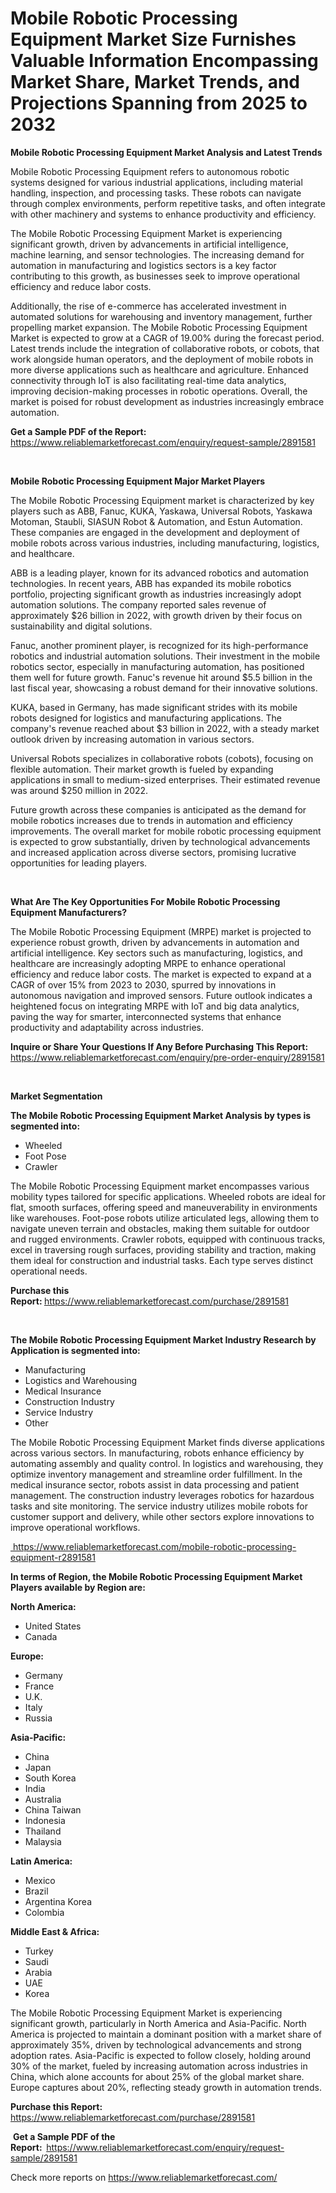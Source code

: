 <p><h1>Mobile Robotic Processing Equipment Market Size Furnishes Valuable Information Encompassing Market Share, Market Trends, and Projections Spanning from 2025 to 2032</h1></p><p><strong>Mobile Robotic Processing Equipment Market Analysis and Latest Trends</strong></p>
<p><p>Mobile Robotic Processing Equipment refers to autonomous robotic systems designed for various industrial applications, including material handling, inspection, and processing tasks. These robots can navigate through complex environments, perform repetitive tasks, and often integrate with other machinery and systems to enhance productivity and efficiency.</p><p>The Mobile Robotic Processing Equipment Market is experiencing significant growth, driven by advancements in artificial intelligence, machine learning, and sensor technologies. The increasing demand for automation in manufacturing and logistics sectors is a key factor contributing to this growth, as businesses seek to improve operational efficiency and reduce labor costs.</p><p>Additionally, the rise of e-commerce has accelerated investment in automated solutions for warehousing and inventory management, further propelling market expansion. The Mobile Robotic Processing Equipment Market is expected to grow at a CAGR of 19.00% during the forecast period. Latest trends include the integration of collaborative robots, or cobots, that work alongside human operators, and the deployment of mobile robots in more diverse applications such as healthcare and agriculture. Enhanced connectivity through IoT is also facilitating real-time data analytics, improving decision-making processes in robotic operations. Overall, the market is poised for robust development as industries increasingly embrace automation.</p></p>
<p><strong>Get a Sample PDF of the Report:&nbsp;</strong> <a href="https://www.reliablemarketforecast.com/enquiry/request-sample/2891581?utm_campaign=3081&utm_medium=2&utm_source=Github&utm_content=ia&utm_term=14032025&utm_id=mobile-robotic-processing-equipment">https://www.reliablemarketforecast.com/enquiry/request-sample/2891581</a></p>
<p>&nbsp;</p>
<p><strong>Mobile Robotic Processing Equipment Major Market Players</strong></p>
<p><p>The Mobile Robotic Processing Equipment market is characterized by key players such as ABB, Fanuc, KUKA, Yaskawa, Universal Robots, Yaskawa Motoman, Staubli, SIASUN Robot & Automation, and Estun Automation. These companies are engaged in the development and deployment of mobile robots across various industries, including manufacturing, logistics, and healthcare.</p><p>ABB is a leading player, known for its advanced robotics and automation technologies. In recent years, ABB has expanded its mobile robotics portfolio, projecting significant growth as industries increasingly adopt automation solutions. The company reported sales revenue of approximately $26 billion in 2022, with growth driven by their focus on sustainability and digital solutions.</p><p>Fanuc, another prominent player, is recognized for its high-performance robotics and industrial automation solutions. Their investment in the mobile robotics sector, especially in manufacturing automation, has positioned them well for future growth. Fanuc's revenue hit around $5.5 billion in the last fiscal year, showcasing a robust demand for their innovative solutions.</p><p>KUKA, based in Germany, has made significant strides with its mobile robots designed for logistics and manufacturing applications. The company's revenue reached about $3 billion in 2022, with a steady market outlook driven by increasing automation in various sectors.</p><p>Universal Robots specializes in collaborative robots (cobots), focusing on flexible automation. Their market growth is fueled by expanding applications in small to medium-sized enterprises. Their estimated revenue was around $250 million in 2022. </p><p>Future growth across these companies is anticipated as the demand for mobile robotics increases due to trends in automation and efficiency improvements. The overall market for mobile robotic processing equipment is expected to grow substantially, driven by technological advancements and increased application across diverse sectors, promising lucrative opportunities for leading players.</p></p>
<p>&nbsp;</p>
<p><strong>What Are The Key Opportunities For Mobile Robotic Processing Equipment Manufacturers?</strong></p>
<p><p>The Mobile Robotic Processing Equipment (MRPE) market is projected to experience robust growth, driven by advancements in automation and artificial intelligence. Key sectors such as manufacturing, logistics, and healthcare are increasingly adopting MRPE to enhance operational efficiency and reduce labor costs. The market is expected to expand at a CAGR of over 15% from 2023 to 2030, spurred by innovations in autonomous navigation and improved sensors. Future outlook indicates a heightened focus on integrating MRPE with IoT and big data analytics, paving the way for smarter, interconnected systems that enhance productivity and adaptability across industries.</p></p>
<p><strong>Inquire or Share Your Questions If Any Before Purchasing This Report:</strong> <a href="https://www.reliablemarketforecast.com/enquiry/pre-order-enquiry/2891581?utm_campaign=3081&utm_medium=2&utm_source=Github&utm_content=ia&utm_term=14032025&utm_id=mobile-robotic-processing-equipment">https://www.reliablemarketforecast.com/enquiry/pre-order-enquiry/2891581</a></p>
<p>&nbsp;</p>
<p><strong>Market Segmentation</strong></p>
<p><strong>The Mobile Robotic Processing Equipment Market Analysis by types is segmented into:</strong></p>
<p><ul><li>Wheeled</li><li>Foot Pose</li><li>Crawler</li></ul></p>
<p><p>The Mobile Robotic Processing Equipment market encompasses various mobility types tailored for specific applications. Wheeled robots are ideal for flat, smooth surfaces, offering speed and maneuverability in environments like warehouses. Foot-pose robots utilize articulated legs, allowing them to navigate uneven terrain and obstacles, making them suitable for outdoor and rugged environments. Crawler robots, equipped with continuous tracks, excel in traversing rough surfaces, providing stability and traction, making them ideal for construction and industrial tasks. Each type serves distinct operational needs.</p></p>
<p><strong>Purchase this Report:&nbsp;</strong><a href="https://www.reliablemarketforecast.com/purchase/2891581?utm_campaign=3081&utm_medium=2&utm_source=Github&utm_content=ia&utm_term=14032025&utm_id=mobile-robotic-processing-equipment">https://www.reliablemarketforecast.com/purchase/2891581</a></p>
<p>&nbsp;</p>
<p><strong>The Mobile Robotic Processing Equipment Market Industry Research by Application is segmented into:</strong></p>
<p><ul><li>Manufacturing</li><li>Logistics and Warehousing</li><li>Medical Insurance</li><li>Construction Industry</li><li>Service Industry</li><li>Other</li></ul></p>
<p><p>The Mobile Robotic Processing Equipment Market finds diverse applications across various sectors. In manufacturing, robots enhance efficiency by automating assembly and quality control. In logistics and warehousing, they optimize inventory management and streamline order fulfillment. In the medical insurance sector, robots assist in data processing and patient management. The construction industry leverages robotics for hazardous tasks and site monitoring. The service industry utilizes mobile robots for customer support and delivery, while other sectors explore innovations to improve operational workflows.</p></p>
<p><a href="https://www.reliablemarketforecast.com/mobile-robotic-processing-equipment-r2891581?utm_campaign=3081&utm_medium=2&utm_source=Github&utm_content=ia&utm_term=14032025&utm_id=mobile-robotic-processing-equipment">&nbsp;https://www.reliablemarketforecast.com/mobile-robotic-processing-equipment-r2891581</a></p>
<p><strong>In terms of Region, the Mobile Robotic Processing Equipment Market Players available by Region are:</strong></p>
<p>
    <p> <strong> North America: </strong>
        <ul>
            <li>United States</li>
            <li>Canada</li>
        </ul>
        </p> 
    <p> <strong> Europe: </strong>
        <ul>
            <li>Germany</li>
            <li>France</li>
            <li>U.K.</li>
            <li>Italy</li>
            <li>Russia</li>
        </ul>
        </p> 
    <p> <strong> Asia-Pacific: </strong>
        <ul>
            <li>China</li>
            <li>Japan</li>
            <li>South Korea</li>
            <li>India</li>
            <li>Australia</li>
            <li>China Taiwan</li>
            <li>Indonesia</li>
            <li>Thailand</li>
            <li>Malaysia</li>
        </ul>
        </p> 
    <p> <strong> Latin America: </strong>
        <ul>
            <li>Mexico</li>
            <li>Brazil</li>
            <li>Argentina Korea</li>
            <li>Colombia</li>
        </ul>
        </p> 
    <p> <strong> Middle East & Africa: </strong>
        <ul>
            <li>Turkey</li>
            <li>Saudi</li>
            <li>Arabia</li>
            <li>UAE</li>
            <li>Korea</li>
        </ul>
    </p>
    </p>
<p><p>The Mobile Robotic Processing Equipment Market is experiencing significant growth, particularly in North America and Asia-Pacific. North America is projected to maintain a dominant position with a market share of approximately 35%, driven by technological advancements and strong adoption rates. Asia-Pacific is expected to follow closely, holding around 30% of the market, fueled by increasing automation across industries in China, which alone accounts for about 25% of the global market share. Europe captures about 20%, reflecting steady growth in automation trends.</p></p>
<p><strong>Purchase this Report: </strong><a href="https://www.reliablemarketforecast.com/purchase/2891581?utm_campaign=3081&utm_medium=2&utm_source=Github&utm_content=ia&utm_term=14032025&utm_id=mobile-robotic-processing-equipment">https://www.reliablemarketforecast.com/purchase/2891581</a></p>
<p>&nbsp;<strong>Get a Sample PDF of the Report:&nbsp;&nbsp;</strong><a href="https://www.reliablemarketforecast.com/enquiry/request-sample/2891581?utm_campaign=3081&utm_medium=2&utm_source=Github&utm_content=ia&utm_term=14032025&utm_id=mobile-robotic-processing-equipment">https://www.reliablemarketforecast.com/enquiry/request-sample/2891581</a></p>
<p><strong></strong></p>
<p>Check more reports on <a href="https://www.reliablemarketforecast.com/?utm_campaign=3081&utm_medium=2&utm_source=Github&utm_content=ia&utm_term=14032025&utm_id=mobile-robotic-processing-equipment">https://www.reliablemarketforecast.com/</a></p>